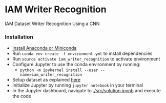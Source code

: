 # IAM Writer Recognition

IAM Dataset Writer Recognition Using a CNN

### Installation
  - [Install Anaconda or Miniconda](https://conda.io/docs/user-guide/install/macos.html)
  - Run ``conda env create -f environment.yml`` to install dependencies
  - Run ``source activate iam_writer_recognition`` to activate environment
  - Configure Jupyter to use the conda environment by running:
    - ``python -m ipykernel install --user --name=iam_writer_recognition``
  - Setup dataset as explained [here](./data/README.md)
  - Initialize Jupyter by running ``jupyter notebook`` in your terminal
  - In the Jupyter dashboard, navigate to [./src/solution.ipynb](./src/solution.ipynb) and execute the code
